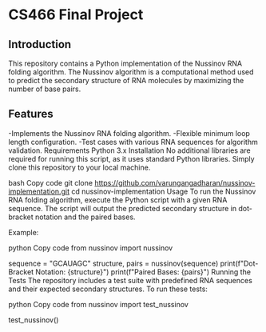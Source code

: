 # CS466 Final Project

## Introduction
This repository contains a Python implementation of the Nussinov RNA folding algorithm. The Nussinov algorithm is a computational method used to predict the secondary structure of RNA molecules by maximizing the number of base pairs.

## Features
-Implements the Nussinov RNA folding algorithm.
-Flexible minimum loop length configuration.
-Test cases with various RNA sequences for algorithm validation.
Requirements
Python 3.x
Installation
No additional libraries are required for running this script, as it uses standard Python libraries. Simply clone this repository to your local machine.

bash
Copy code
git clone https://github.com/varungangadharan/nussinov-implementation.git
cd nussinov-implementation
Usage
To run the Nussinov RNA folding algorithm, execute the Python script with a given RNA sequence. The script will output the predicted secondary structure in dot-bracket notation and the paired bases.

Example:

python
Copy code
from nussinov import nussinov

sequence = "GCAUAGC"
structure, pairs = nussinov(sequence)
print(f"Dot-Bracket Notation: {structure}")
print(f"Paired Bases: {pairs}")
Running the Tests
The repository includes a test suite with predefined RNA sequences and their expected secondary structures. To run these tests:

python
Copy code
from nussinov import test_nussinov

test_nussinov()
